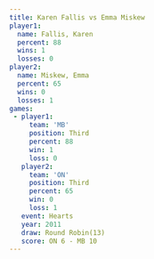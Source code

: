 ```yaml
---
title: Karen Fallis vs Emma Miskew
player1:             
  name: Fallis, Karen
  percent: 88        
  wins: 1            
  losses: 0          
player2:             
  name: Miskew, Emma 
  percent: 65        
  wins: 0            
  losses: 1          
games:
 - player1:         
     team: 'MB'     
     position: Third
     percent: 88    
     win: 1         
     loss: 0        
   player2:         
     team: 'ON'     
     position: Third
     percent: 65    
     win: 0         
     loss: 1        
   event: Hearts        
   year: 2011           
   draw: Round Robin(13)
   score: ON 6 - MB 10  
---
```

